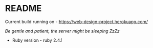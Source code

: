 # README

Current build running on - https://web-design-project.herokuapp.com/

*Be gentle and patient, the server might be sleeping ZzZz*

* Ruby version - ruby 2.4.1
